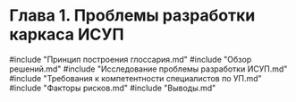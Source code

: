 # Глава 1. Проблемы разработки каркаса ИСУП

#include "Принцип построения глоссария.md"
#include "Обзор решений.md"
#include "Исследование проблемы разработки ИСУП.md"
#include "Требования к компетентности специалистов по УП.md"
#include "Факторы рисков.md"
#include "Выводы.md"
